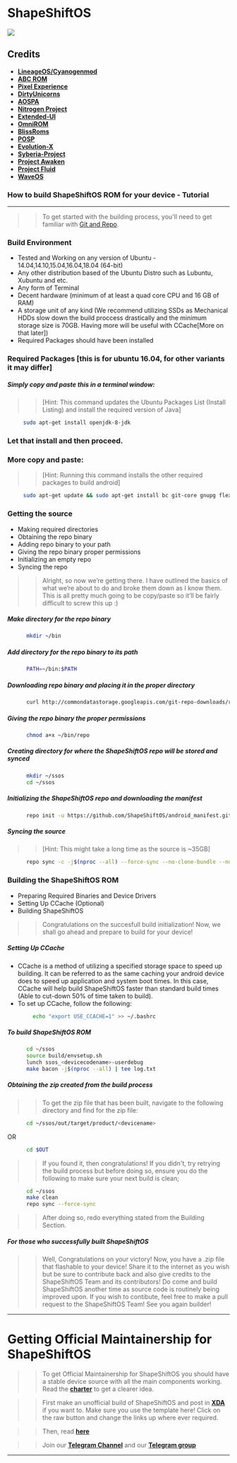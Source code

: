 ShapeShiftOS
===========

<img src="https://i.imgur.com/OkwHNS3.jpg"> 

Credits
-------

* [**LineageOS/Cyanogenmod**](https://github.com/LineageOS)
* [**ABC ROM**](https://github.com/ezio84)
* [**Pixel Experience**](https://github.com/PixelExperience)
* [**DirtyUnicorns**](https://github.com/DirtyUnicorns)
* [**AOSPA**](https://github.com/aospa/)
* [**Nitrogen Project**](https://github.com/nitrogen-project)
* [**Extended-UI**](https://github.com/Extended-UI)
* [**OmniROM**](https://github.com/omnirom/)
* [**BlissRoms**](https://github.com/BlissRoms)
* [**POSP**](https://github.com/PotatoProject)
* [**Evolution-X**](https://github.com/Evolution-X)
* [**Syberia-Project**](https://github.com/syberia-project)
* [**Project Awaken**](https://github.com/Project-Awaken)
* [**Project Fluid**](https://github.com/Project-Fluid)
* [**WaveOS**](https://github.com/wave-project)

### How to build ShapeShiftOS ROM for your device - Tutorial
--------

>> To get started with the building process, you'll need to get familiar with [Git and Repo](http://source.android.com/source/using-repo.html).

### Build Environment

- Tested and Working on any version of Ubuntu - 14.04,14.10,15.04,16.04,18.04 (64-bit)
- Any other distribution based of the Ubuntu Distro such as Lubuntu, Xubuntu and etc.
- Any form of Terminal
- Decent hardware (minimum of at least a quad core CPU and 16 GB of RAM)
- A storage unit of any kind (We recommend utilizing SSDs as Mechanical HDDs slow down the build proccess drastically and the minimum storage size is 70GB. Having more will be useful with CCache[More on that later])
- Required Packages should have been installed

### Required Packages [this is for ubuntu 16.04, for other variants it may differ]
##### Simply copy and paste this in a terminal window:
>> [Hint: This command updates the Ubuntu Packages List (Install Listing) and install the required version of Java]

```bash
     sudo apt-get install openjdk-8-jdk
```

### Let that install and then proceed.

### More copy and paste:
>> [Hint: Running this command installs the other required packages to build android]

```bash
     sudo apt-get update && sudo apt-get install bc git-core gnupg flex bison gperf libsdl1.2-dev libesd0-dev libwxgtk3.0-dev squashfs-tools build-essential zip curl libncurses5-dev zlib1g-dev openjdk-8-jre openjdk-8-jdk pngcrush schedtool libxml2 libxml2-utils xsltproc lzop libc6-dev schedtool g++-multilib lib32z1-dev lib32ncurses5-dev lib32readline6-dev gcc-multilib maven tmux screen w3m ncftp adb fastboot repo python default-jdk
```

### Getting the source
- Making required directories
- Obtaining the repo binary
- Adding repo binary to your path
- Giving the repo binary proper permissions
- Initializing an empty repo
- Syncing the repo

>> Alright, so now we’re getting there. I have outlined the basics of what we’re about to do and broke them down as I know them. This is all pretty much going to be copy/paste so it’ll be fairly difficult to screw this up :)

##### Make directory for the repo binary

```bash
      mkdir ~/bin
```

##### Add directory for the repo binary to its path

```bash
      PATH=~/bin:$PATH
```

##### Downloading repo binary and placing it in the proper directory

```bash
      curl http://commondatastorage.googleapis.com/git-repo-downloads/repo > ~/bin/repo
```

##### Giving the repo binary the proper permissions

```bash
      chmod a+x ~/bin/repo
```

##### Creating directory for where the ShapeShiftOS repo will be stored and synced

```bash
      mkdir ~/ssos
      cd ~/ssos
```

##### Initializing the ShapeShiftOS repo and downloading the manifest

```bash
      repo init -u https://github.com/ShapeShiftOS/android_manifest.git -b android_11
```

##### Syncing the source
>> [Hint: This might take a long time as the source is ~35GB]

```bash
      repo sync -c -j$(nproc --all) --force-sync --no-clone-bundle --no-tags
```

### Building the ShapeShiftOS ROM
- Preparing Required Binaries and Device Drivers
- Setting Up CCache (Optional)
- Building ShapeShiftOS

>> Congratulations on the succesfull build initialization! Now, we shall go ahead and prepare to build for your device!

##### Setting Up CCache
- CCache is a method of utilizing a specified storage space to speed up building. It can be referred to as the same caching your android device does to speed up application and system boot times. In this case, CCache will help build ShapeShiftOS faster than standard build times (Able to cut-down 50% of time taken to build).
- To set up CCache, follow the following:

```bash
        echo "export USE_CCACHE=1" >> ~/.bashrc
```

##### To build ShapeShiftOS ROM

```bash
      cd ~/ssos
      source build/envsetup.sh
      lunch ssos_<devicecodename>-userdebug
      make bacon -j$(nproc --all) | tee log.txt
```

##### Obtaining the zip created from the build process
>> To get the zip file that has been built, navigate to the following directory and find for the zip file:

```bash
      cd ~/ssos/out/target/product/<devicename>
```

OR

```bash
      cd $OUT
```

>> If you found it, then congratulations! If you didn't, try retrying the build process but before doing so, ensure you do the following to make sure your next build is clean;

```bash
      cd ~/ssos
      make clean
      repo sync --force-sync
```

>> After doing so, redo everything stated from the Building Section.

##### For those who successfully built ShapeShiftOS

>> Well, Congratulations on your victory! Now, you have a .zip file that flashable to your device! Share it to the internet as you wish but be sure to contribute back and also give credits to the ShapeShiftOS Team and its contributors! Do come and build ShapeShiftOS another time as source code is routinely being improved upon. If you wish to contibute, feel free to make a pull request to the ShapeShiftOS Team! See you again builder! 

-----------------------------------------	
Getting Official Maintainership for ShapeShiftOS
==========================================
>> To get Official Maintainership for ShapeShiftOS you should have a stable device source with all the main components working. Read the [**charter**](https://github.com/ShapeShiftOS/Shift_Documentation/blob/slave/Charter.mkdn) to get a clearer idea.

>> First make an unofficial build of ShapeShiftOS and post in [**XDA**](https://xda-developers.com) if you want to. Make sure you use the template here! Click on the raw button and change the links up where ever required.

>> Then, read [**here**](https://github.com/ShapeShiftOS/ShapeShift_Documents/blob/slave/Official.mkdn)

>> Join our [**Telegram Channel**](https://t.me/shapeshiftoschannel) and our  [**Telegram group**](https://t.me/shapeshiftos)

----------------------------

